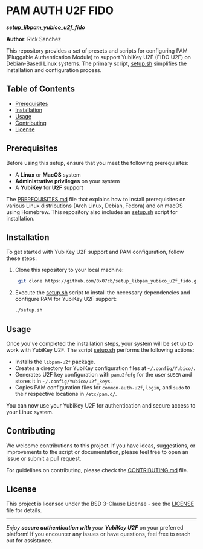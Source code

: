 # PAM AUTH U2F FIDO
***setup_libpam_yubico_u2f_fido***

**Author**: Rick Sanchez

This repository provides a set of presets and scripts for configuring PAM (Pluggable Authentication Module) to support YubiKey U2F (FIDO U2F) on Debian-Based Linux systems. The primary script, [setup.sh](setup.sh) simplifies the installation and configuration process.

## Table of Contents
- [Prerequisites](#prerequisites)
- [Installation](#installation)
- [Usage](#usage)
- [Contributing](#contributing)
- [License](#license)

## Prerequisites

Before using this setup, ensure that you meet the following prerequisites:

- A **Linux** or **MacOS** system
- **Administrative privileges** on your system
- A **YubiKey** for **U2F** support

The [PREREQUISITES.md](PREREQUISITES.md) file that explains how to install prerequisites on various Linux distributions (Arch Linux, Debian, Fedora) and on macOS using Homebrew. 
This repository also includes an [setup.sh](setup.sh) script for installation.

## Installation

To get started with YubiKey U2F support and PAM configuration, follow these steps:

1. Clone this repository to your local machine:
   ```bash
    git clone https://github.com/0x07cb/setup_libpam_yubico_u2f_fido.git && cd setup_libpam_yubico_u2f_fido
   ```
   
2. Execute the [setup.sh](setup.sh) script to install the necessary dependencies and configure PAM for YubiKey U2F support:
   ```bash
   ./setup.sh

## Usage

Once you've completed the installation steps, your system will be set up to work with YubiKey U2F. The script [setup.sh](setup.sh) performs the following actions:

- Installs the `libpam-u2f` package.
- Creates a directory for YubiKey configuration files at `~/.config/Yubico/`.
- Generates U2F key configuration with `pamu2fcfg` for the user `$USER` and stores it in `~/.config/Yubico/u2f_keys`.
- Copies PAM configuration files for `common-auth-u2f`, `login`, and `sudo` to their respective locations in `/etc/pam.d/`.

You can now use your YubiKey U2F for authentication and secure access to your Linux system.

## Contributing

We welcome contributions to this project. If you have ideas, suggestions, or improvements to the script or documentation, please feel free to open an issue or submit a pull request.

For guidelines on contributing, please check the [CONTRIBUTING.md](CONTRIBUTING.md) file.

## License

This project is licensed under the BSD 3-Clause License - see the [LICENSE](LICENSE) file for details.

---

_Enjoy **secure authentication with** your **YubiKey U2F**_ on your preferred platform!
If you encounter any issues or have questions, feel free to reach out for assistance.


